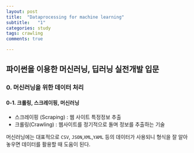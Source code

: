 ```yaml
---
layout: post
title:  "Dataprocessing for machine learning"
subtitle:   "1"
categories: study
tags: crawling
comments: true

---
```




## 파이썬을 이용한 머신러닝, 딥러닝 실전개발 입문

### 0. 머신러닝을 위한 데이터 처리



#### 0-1. 크롤링, 스크레이핑, 머신러닝

- 스크레이핑 (Scraping) : 웹 사이트 특정정보 추출
- 크롤링(Crawling) : 웹사이트를 정기적으로 돌며 정보를 추출하는 기술



머신러닝에는 대표적으로 `CSV`, `JSON`,`XML`,`YAML` 등의 데이터가 사용되니 형식을 잘 알아놓우면 데이터를 활용할 때 도움이 된다.

